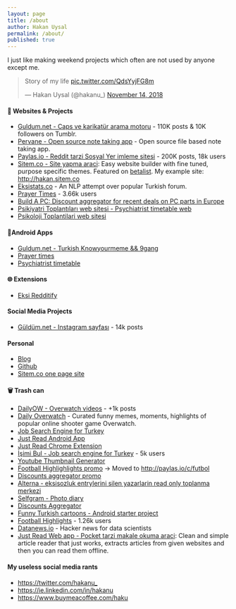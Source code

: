 ```yaml
---
layout: page
title: /about
author: Hakan Uysal
permalink: /about/
published: true
---
```

I just like making weekend projects which often are not used by anyone except me.

<blockquote class="twitter-tweet"><p lang="en" dir="ltr">Story of my life <a href="https://t.co/QdsYyjFG8m">pic.twitter.com/QdsYyjFG8m</a></p>&mdash; Hakan Uysal (@hakanu_) <a href="https://twitter.com/hakanu_/status/1062646164879826944?ref_src=twsrc%5Etfw">November 14, 2018</a></blockquote> <script async src="https://platform.twitter.com/widgets.js" charset="utf-8"></script>


#### 🔧 Websites & Projects

* [Guldum.net - Caps ve karikatür arama motoru](http://guldum.net) - 110K posts & 10K followers on Tumblr.
* [Pervane - Open source note taking app](https://github.com/hakanu/pervane) - Open source file based note taking app.
* [Paylas.io - Reddit tarzi Sosyal Yer imleme sitesi](http://paylas.io) - 200K posts, 18k users
* [Sitem.co - Site yapma araci](https://sitem.co): Easy website builder with fine tuned, purpose specific themes. Featured on [betalist](http://betalist.com/startups/sitemco). My example site: <http://hakan.sitem.co>
* [Eksistats.co](http://eksistats.co) - An NLP attempt over popular Turkish forum. 
* [Prayer Times](http://iftarvakitleri.org) - 3.66k users
* [Build A PC: Discount aggregator for recent deals on PC parts in Europe](https://pc.hakanu.net/)
* [Psikiyatri Toplantıları web sitesi - Psychiatrist timetable web](http://psikiyatritoplantilari.com)
* [Psikoloji Toplantilari web sitesi](http://psikoegitim.net)

#### 📱Android Apps

* [Guldum.net - Turkish Knowyourmeme && 9gang](https://play.google.com/store/apps/details?id=net.guldum.caps&hl=tr)
* [Prayer times](https://play.google.com/store/apps/details?id=io.haku.iftarvakitleri&hl=tr)
* [Psychiatrist timetable](https://play.google.com/store/apps/details?id=haku.io.psi_meeting)

#### 🌐 Extensions

* [Eksi Redditify](https://chrome.google.com/webstore/detail/eksistats-redditify/akphflcnicknhfmlpofbpeoikbggbcnh?hl=tr)


#### Social Media Projects

* [Güldüm.net - Instagram sayfası](https://instagram.com/guldum_net) - 14k posts

#### Personal

* [Blog](http://hakanu.net)
* [Github](http://github.com/hakanu)
* [Sitem.co one page site](https://hakan.sitem.co)

#### 🗑 Trash can

* [DailyOW - Overwatch videos](https://instagram.com/dailyow) - +1k posts
* [Daily Overwatch](http://dailyow.tumblr.com) - Curated funny memes, moments, highlights of popular online shooter game Overwatch.
* [Job Search Engine for Turkey](https://play.google.com/store/apps/details?id=co.hakanu.jobfinder)
* [Just Read Android App](https://play.google.com/store/apps/details?id=com.justreadapp.app)
* [Just Read Chrome Extension](https://chrome.google.com/webstore/detail/just-read/gjadajkmpgdblfochjcfpkhnnkicfapl)
* [İşimi Bul - Job search engine for Turkey](http://isimibul.co) - 5k users
* [Youtube Thumbnail Generator](http://vidimg.net)
* [Football Highlighlights promo](http://footballhighlightswatch.com) -> Moved to <http://paylas.io/c/futbol>
* [Discounts aggregator promo](http://kampanyalar.me)
* [Alterna - eksisozluk entrylerini silen yazarlarin read only toplanma merkezi](http://alterna.xyz)
* [Selfgram - Photo diary](https://play.google.com/store/apps/details?id=net.selfgram.selfgram&hl=en)
* [Discounts Aggregator](https://play.google.com/store/apps/details?id=io.haku.discounts)
* [Funny Turkish cartoons - Android starter project](https://play.google.com/store/apps/details?id=co.hakanu.karikaturcu2)
* [Football Highlights](https://play.google.com/store/apps/details?id=io.haku.fb_goals) - 1.26k users
* [Datanews.io](http://datanews.io) - Hacker news for data scientists
* [Just Read Web app - Pocket tarzi makale okuma araci](http://justreadapp.com): Clean and simple article reader that just works, extracts articles from given websites and then you can read them offline.

#### My useless social media rants

* <https://twitter.com/hakanu_>
* <https://ie.linkedin.com/in/hakanu>
* <https://www.buymeacoffee.com/haku>

<script type="text/javascript" src="https://cdnjs.buymeacoffee.com/1.0.0/button.prod.min.js" data-name="bmc-button" data-slug="haku" data-color="#FFDD00" data-emoji=""  data-font="Cookie" data-text="Buy me a coffee" data-outline-color="#000000" data-font-color="#000000" data-coffee-color="#ffffff" ></script>
